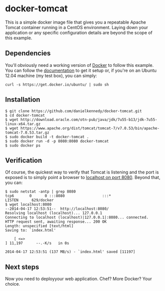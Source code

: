 docker-tomcat
=============
This is a simple docker image file that gives you a repeatable Apache Tomcat 
container running in a CentOS environment. Laying down your application or
any specific configuration details are beyond the scope of this example.

## Dependencies
You'll obviously need a working version of [Docker](http://docker.io) to follow
this example. You can follow the [documentation](http://docs.docker.io/installation/#installation)
to get it setup or, if you're on an Ubuntu 12.04 machine (my test box), you can simply:
```
curl -s https://get.docker.io/ubuntu/ | sudo sh
```

## Installation
```
$ git clone https://github.com/danielkennedy/docker-tomcat.git
$ cd docker-tomcat
$ wget http://download.oracle.com/otn-pub/java/jdk/7u55-b13/jdk-7u55-linux-x64.tar.gz
$ wget https://www.apache.org/dist/tomcat/tomcat-7/v7.0.53/bin/apache-tomcat-7.0.53.tar.gz
$ sudo docker build -t docker-tomcat .
$ sudo docker run -d -p 8080:8080 docker-tomcat
$ sudo docker ps
```

## Verification
Of course, the quickest way to verify that Tomcat is listening and the port is
exposed is to simply point a browser to [localhost on port 8080](https://www.apache.org/dist/tomcat/tomcat-7/v7.0.53/bin/apache-tomcat-7.0.53.tar.gz). Beyond that, you can:
```
$ sudo netstat -antp | grep 8080
tcp6       0      0 :::8080                 :::*                    LISTEN      629/docker
$ wget localhost:8080
--2014-04-17 12:53:51--  http://localhost:8080/
Resolving localhost (localhost)... 127.0.0.1
Connecting to localhost (localhost)|127.0.0.1|:8080... connected.
HTTP request sent, awaiting response... 200 OK
Length: unspecified [text/html]
Saving to: `index.html'

    [ <=>                                                                                                ] 11,197      --.-K/s   in 0s      

2014-04-17 12:53:51 (137 MB/s) - `index.html' saved [11197]
```

## Next steps
Now you need to deployyour web application. Chef? More Docker? Your choice.
